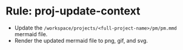 <!-- ---
!-- title: 2025-01-03 03:17:39
!-- author: Yusuke Watanabe
!-- date: /home/ywatanabe/proj/llemacs/workspace/resources/prompt-templates/components/03_rules/proj-update-context.md
!-- --- -->

# Rule: proj-update-context
* Update the `/workspace/projects/<full-project-name>/pm/pm.mmd` mermaid file.
* Render the updated mermaid file to png, gif, and svg.